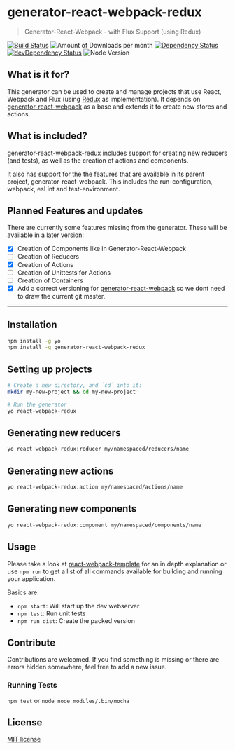 # generator-react-webpack-redux
> Generator-React-Webpack - with Flux Support (using Redux)

[![Build Status](https://travis-ci.org/stylesuxx/generator-react-webpack-redux.svg?branch=master)](https://travis-ci.org/stylesuxx/generator-react-webpack-redux) ![Amount of Downloads per month](https://img.shields.io/npm/dm/generator-react-webpack-redux.svg "Amount of Downloads") [![Dependency Status](https://david-dm.org/stylesuxx/generator-react-webpack-redux.svg)](https://david-dm.org/stylesuxx/generator-react-webpack-redux) [![devDependency Status](https://david-dm.org/stylesuxx/generator-react-webpack-redux/dev-status.svg)](https://david-dm.org/stylesuxx/generator-react-webpack-redux#info=devDependencies) ![Node Version](https://img.shields.io/node/v/generator-react-webpack-redux.svg "Node Version")

## What is it for?
This generator can be used to create and manage projects that use React, Webpack and Flux (using [Redux](https://github.com/rackt/redux) as implementation). It depends on [generator-react-webpack](https://github.com/newtriks/generator-react-webpack) as a base and extends it to create new stores and actions.

## What is included?
generator-react-webpack-redux includes support for creating new reducers (and tests), as well as the creation of actions and components.

It also has support for the the features that are available in its parent project, generator-react-webpack. This includes the run-configuration, webpack, esLint and test-environment.

## Planned Features and updates
There are currently some features missing from the generator. These will be available in a later version:

- [x] Creation of Components like in Generator-React-Webpack
- [ ] Creation of Reducers
- [x] Creation of Actions
- [ ] Creation of Unittests for Actions
- [ ] Creation of Containers
- [x] Add a correct versioning for [generator-react-webpack](https://github.com/newtriks/generator-react-webpack) so we dont need to draw the current git master.

---

## Installation
```bash
npm install -g yo
npm install -g generator-react-webpack-redux
```

## Setting up projects
```bash
# Create a new directory, and `cd` into it:
mkdir my-new-project && cd my-new-project

# Run the generator
yo react-webpack-redux
```

## Generating new reducers
```bash
yo react-webpack-redux:reducer my/namespaced/reducers/name
```

## Generating new actions
```bash
yo react-webpack-redux:action my/namespaced/actions/name
```

## Generating new components
```bash
yo react-webpack-redux:component my/namespaced/components/name
```

## Usage
Please take a look at [react-webpack-template](https://github.com/weblogixx/react-webpack-template) for an in depth explanation or use `npm run` to get a list of all commands available for building and running your application.

Basics are:
- `npm start`: Will start up the dev webserver
- `npm test`: Run unit tests
- `npm run dist`: Create the packed version

## Contribute
Contributions are welcomed. If you find something is missing or there are errors hidden somewhere, feel free to add a new issue.

### Running Tests
`npm test` or `node node_modules/.bin/mocha`

## License
[MIT license](http://opensource.org/licenses/MIT)
